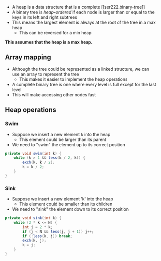 
- A heap is a data structure that is a complete [[ser222.binary-tree]]
- A binary tree is *heap-ordered* if each node is larger than or equal to the keys in its left and right subtrees
- This means the largest element is always at the root of the tree in a max heap
    - This can be reversed for a min heap

**This assumes that the heap is a max heap.**

## Array mapping

- Although the tree could be represented as a linked structure, we can use an array to represent the tree
    - This makes it easier to implement the heap operations
- A complete binary tree is one where every level is full except for the last level
- This will make accessing other nodes fast

## Heap operations

### Swim

- Suppose we insert a new element `k` into the heap
    - This element could be larger than its parent
- We need to "swim" the element up to its correct position

```java
private void swim(int k) {
    while (k > 1 && less(k / 2, k)) {
        exch(k, k / 2);
        k = k / 2;
    }
}
```

### Sink

- Suppose we insert a new element 'k' into the heap
    - This element could be smaller than its children
- We need to "sink" the element down to its correct position

```java
private void sink(int k) {
    while (2 * k <= N) {
        int j = 2 * k;
        if (j < N && less(j, j + 1)) j++;
        if (!less(k, j)) break;
        exch(k, j);
        k = j;
    }
}
```